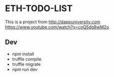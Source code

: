 # ETH-TODO-LIST

This is a project from <http://dappuniversity.com>
 <https://www.youtube.com/watch?v=coQ5dg8wM2o>

## Dev

- npm install
- truffle compile
- truffle migrate
- npm run dev
